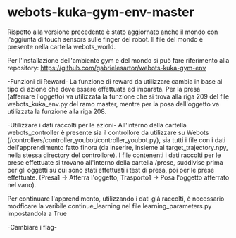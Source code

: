# webots-kuka-gym-env-master

Rispetto alla versione precedente è stato aggiornato anche il mondo con l'aggiunta di touch sensors sulle finger del robot. Il file del mondo è presente nella cartella webots_world.

Per l'installazione dell'ambiente gym e del mondo si può fare riferimento alla repository: https://github.com/gabrielesartor/webots-kuka-gym-env

-Funzioni di Reward-
La funzione di reward da utilizzare cambia in base al tipo di azione che deve essere effettuata ed imparata. Per la presa (afferrare l'oggetto) va utilizzata la funzione che si trova alla riga 209 del file webots_kuka_env.py del ramo master, mentre per la posa dell'oggetto va utilizzata la funzione alla riga 208.

-Utilizzare i dati raccolti per le azioni-
All'interno della cartella webots_controller è presente sia il controllore da utilizzare su Webots (/controllers/controller_youbot/controller_youbot.py), sia tutti i file con i dati dell'apprendimento fatto finora (da inserire, insieme al target_trajectory.npy, nella stessa directory del controllore).
I file contenenti i dati raccolti per le prese effettuate si trovano all'interno della cartella /prese, suddivise prima per gli oggetti su cui sono stati effettuati i test di presa, poi per le prese effettuate. (Presa1 -> Afferra l'oggetto; Trasporto1 -> Posa l'oggetto afferrato nel vano).

Per continuare l'apprendimento, utilizzando i dati già raccolti, è necessario modficare la varibile continue_learning nel file learning_parameters.py impostandola a True

-Cambiare i flag-


